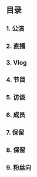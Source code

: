 ## 目录

### 1. 公演

### 2. 直播

### 3. Vlog

### 4. 节目

### 5. 访谈

### 6. 成员

### 7. 保留

### 8. 保留

### 9. 粉丝向
